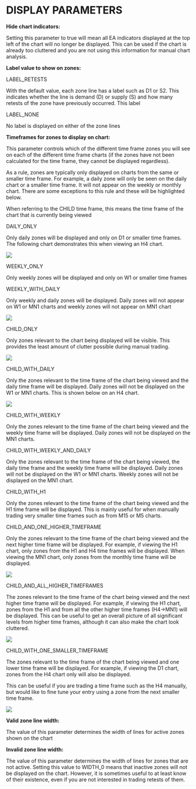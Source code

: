 # DISPLAY PARAMETERS

**Hide chart indicators:**

Setting this parameter to true will mean all EA indicators displayed at the top left of the chart will no longer be displayed. This can be used if the chart is already too cluttered and  you are not using this information for manual chart analysis.

**Label value to show on zones:**

LABEL\_RETESTS

With the default value, each zone line has a label such as D1 or S2. This indicates whether the line is demand \(D\) or supply \(S\) and how many retests of the zone have previously occurred. This label

LABEL\_NONE

No label is displayed on either of the zone lines

**Timeframes for zones to display on chart:**

This parameter controls which of the different time frame zones you will see on each of the different time frame charts \(if the zones have not been calculated for the time frame, they cannot be displayed regardless\).

As a rule, zones are typically only displayed on charts from the same or smaller time frame. For example, a daily zone will only be seen on the daily chart or a smaller time frame. It will not appear on the weekly or monthly chart. There are some exceptions to this rule and these will be highlighted below.

When referring to the CHILD time frame, this means the time frame of the chart that is currently being viewed

DAILY\_ONLY

Only daily zones will be displayed and only on D1 or smaller time frames. The following chart demonstrates this when viewing an H4 chart.

![](/assets/display1.png)

WEEKLY\_ONLY

Only weekly zones will be displayed and only on W1 or smaller time frames

WEEKLY\_WITH\_DAILY

Only weekly and daily zones will be displayed. Daily zones will not appear on W1 or MN1  charts and weekly zones will not appear on MN1 chart

![](/assets/display2.png)

CHILD\_ONLY

Only zones relevant to the chart being displayed will be visible. This provides the least amount of clutter possible during manual trading.

![](/assets/display3.png)

CHILD\_WITH\_DAILY

Only the zones relevant to the time frame of the chart being viewed and the daily time frame will be displayed. Daily zones will not be displayed on the W1 or MN1 charts. This is shown below on an H4 chart.

![](/assets/display4.png)

CHILD\_WITH\_WEEKLY

Only the zones relevant to the time frame of the chart being viewed and the weekly time frame will be displayed. Daily zones will not be displayed on the MN1 charts.

CHILD\_WITH\_WEEKLY\_AND\_DAILY

Only the zones relevant to the time frame of the chart being viewed, the daily time frame and the weekly time frame will be displayed. Daily zones will not be displayed on the W1 or MN1 charts. Weekly zones will not be displayed on the MN1 chart.

CHILD\_WITH\_H1

Only the zones relevant to the time frame of the chart being viewed and the H1 time frame will be displayed. This is mainly useful for when manually trading very smaller time frames such as from M15 or M5 charts.

CHILD\_AND\_ONE\_HIGHER\_TIMEFRAME

Only the zones relevant to the time frame of the chart being viewed and the next higher time frame will be displayed. For example, if viewing the H1 chart, only zones from the H1 and H4 time frames will be displayed. When viewing the MN1 chart, only zones from the monthly time frame will be displayed.

![](/assets/display5.png)

CHILD\_AND\_ALL\_HIGHER\_TIMEFRAMES

The zones relevant to the time frame of the chart being viewed and the next higher time frame will be displayed. For example, if viewing the H1 chart, zones from the H1 and from all the other higher time frames \(H4-&gt;MN1\) will be displayed.  This can be useful to get an overall picture of all significant levels from higher time frames, although it can also make the chart look cluttered.

![](/assets/display6.png)

CHILD\_WITH\_ONE\_SMALLER\_TIMEFRAME

The zones relevant to the time frame of the chart being viewed and one lower time frame will be displayed. For example, if viewing the D1 chart, zones from the H4 chart only will also be displayed.

This can be useful if you are trading a time frame such as the H4 manually, but would like to fine tune your entry using a zone from the next smaller time frame.

![](/assets/display7.png)

**Valid zone line width:**

The value of this parameter determines the width of lines for active zones shown on the chart

**Invalid zone line width:**

The value of this parameter determines the width of lines for zones that are not active. Setting this value to WIDTH\_0 means that inactive zones will not be displayed on the chart. However, it is sometimes useful to at least know of their existence, even if you are not interested in trading retests of them.

